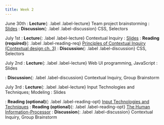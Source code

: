 ```yaml
---
title: Week 2
---
```


<!-- prettier-ignore-start -->

June 30th
: **Lecture**{: .label .label-lecture} Team project brainstorming
  : [Slides](https://bcourses.berkeley.edu/courses/1545463/files?preview=91939925)
: **Discussion**{: .label .label-discussion} CSS, Selectors

July 1st
: **Lecture**{: .label .label-lecture} Contextual Inquiry
  : [Slides](https://bcourses.berkeley.edu/courses/1545463/files/folder/lectures?preview=91945176)
: **Reading (required)**{: .label .label-reading-req} [Principles of Contextual Inquiry (Contextual design ch. 3)](https://bcourses.berkeley.edu/courses/1545463/files/folder/readings?preview=91925395)
: **Discussion**{: .label .label-discussion} CSS, Selectors

July 2nd
: **Lecture**{: .label .label-lecture} Web UI programming, JavaScript
  : Slides

: **Discussion**{: .label .label-discussion} Contextual Inquiry, Group Brainstorm

July 3rd
: **Lecture**{: .label .label-lecture} Input Technologies and Techniques; Modeling
  : Slides
<!-- : **Reading (optional)**{: .label .label-reading-opt} [Direct Manipulation Interfaces](https://www.lri.fr/~mbl/ENS/FONDIHM/2013/papers/Hutchins-HCI-85.pdf) -->
: **Reading (optional)**{: .label .label-reading-opt} [Input Technologies and Techniques](https://www.microsoft.com/en-us/research/wp-content/uploads/2016/11/Input-Technologies-and-Techniques-HCI-Handbook-3rd-Edition.pdf)
: **Reading (optional)**{: .label .label-reading-opt} [The Human Information-Processor](https://bcourses.berkeley.edu/courses/1535376/files/folder/readings?preview=89101494)
: **Discussion**{: .label .label-discussion} Contextual Inquiry, Group Brainstorm

<!-- prettier-ignore-end -->
